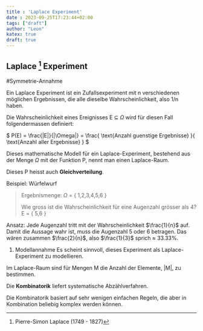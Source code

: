 ```yaml
---
title : 'Laplace Experiment'
date : 2023-09-25T17:23:44+02:00
tags: ["draft"]
author: "Leon"
katex: true
draft: true
---
```


## Laplace [^1] Experiment

#Symmetrie-Annahme

[^1]: Pierre-Simon Laplace (1749 - 1827)

Ein Laplace Experiment ist ein Zufallsexperiment mit n verschiedenen möglichen Ergebnissen,
die alle dieselbe Wahrscheinlichkeit, also 1/n haben.

Die Wahrscheinlichkeit eines Ereignisses E $\subseteq$ $\Omega$ wird für diesen Fall folgendermassen definiert:

$ P(E) = \frac{|E|}{|\Omega|} = \frac{ \text{Anzahl guenstige Ergebnisse} }{ \text{Anzahl aller Ergebnisse} } $

Dieses mathematische Modell für ein Laplace-Experiment, bestehend aus der Menge $\Omega$ mit der Funktion P, nennt man einen Laplace-Raum.

Dieses P heisst auch **Gleichverteilung**.

Beispiel: Würfelwurf

> Ergebnismenge: $\Omega$ = { 1,2,3,4,5,6 }
>
> Wie gross ist die Wahrscheinlichkeit für eine Augenzahl grösser als 4? E = { 5,6 }

Ansatz: Jede Augenzahl tritt mit der Wahrscheinlichkeit $\frac{1}{n}$ auf.
Damit die Aussage wahr ist, muss die Augenzahl 5 oder 6 betragen.
Das wären zusammen $\frac{2}{n}$, also $\frac{1}{3}$ sprich $\approx$ 33.33%.

1. Modellannahme
   Es scheint sinnvoll, dieses Experiment als Laplace-Experiment zu modellieren.

Im Laplace-Raum sind für Mengen M die Anzahl der Elemente, |M|, zu bestimmen.

Die **Kombinatorik** liefert systematische Abzählverfahren.

Die Kombinatorik basiert auf sehr wenigen einfachen Regeln, die aber in Kombination beliebig komplex werden können.

